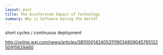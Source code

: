 ```yaml
---
layout: post
title: The Accelerated Impact of Technology
summary: Why is Software Eating the World?
---
```


short cycles / continuous deployment

http://online.wsj.com/news/articles/SB10001424053111903480904576512250915629460

